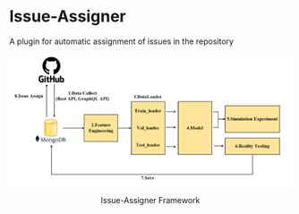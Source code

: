 # Issue-Assigner
A plugin for automatic assignment of issues in the repository
<div align=center>
<img src="issueassign_framework.png" width="650px">
</div>
<p align="center">Issue-Assigner Framework</p>
